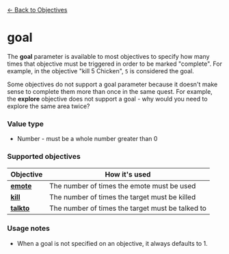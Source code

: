 [← Back to Objectives](../objectives/index.md)

# goal

The **goal** parameter is available to most objectives to specify how many times that objective must be triggered in order to be marked "complete". For example, in the objective "kill 5 Chicken", `5` is considered the goal.

Some objectives do not support a goal parameter because it doesn't make sense to complete them more than once in the same quest. For example, the **explore** objective does not support a goal - why would you need to explore the same area twice?

### Value type

* Number - must be a whole number greater than 0

### Supported objectives

|Objective|How it's used
|-|-
|**[emote](../objectives/emote.md)**|The number of times the emote must be used
|**[kill](../objectives/kill.md)**|The number of times the target must be killed
|**[talkto](../objectives/talkto.md)**|The number of times the target must be talked to

### Usage notes

* When a goal is not specified on an objective, it always defaults to 1.